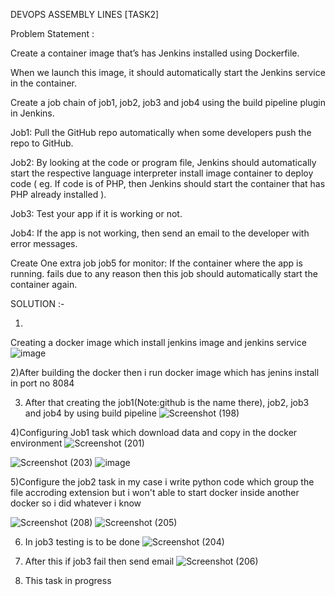 DEVOPS ASSEMBLY LINES [TASK2]

Problem Statement :

Create a container image that’s has Jenkins installed using Dockerfile.

When we launch this image, it should automatically start the Jenkins service in the container.

Create a job chain of job1, job2, job3 and job4 using the build pipeline plugin in Jenkins.

Job1: Pull the GitHub repo automatically when some developers push the repo to GitHub.

Job2: By looking at the code or program file, Jenkins should automatically start the respective language interpreter install image container to deploy code ( eg. If code is of PHP, then Jenkins should start the container that has PHP already installed ).

Job3: Test your app if it is working or not.

Job4: If the app is not working, then send an email to the developer with error messages.

Create One extra job job5 for monitor: If the container where the app is running. fails due to any reason then this job should automatically start the container again.


SOLUTION :-

1)
Creating a docker image which install jenkins image and jenkins service
![image](https://user-images.githubusercontent.com/60147097/89100754-55f9ec00-d417-11ea-96c2-dc66375cccbe.png)




2)After building the docker then i run docker image which has jenins install in port no 8084




3) After that creating the job1(Note:github is the name there), job2, job3 and job4 by using build pipeline
![Screenshot (198)](https://user-images.githubusercontent.com/60147097/81860535-8488c900-9584-11ea-9812-e0e635c4ba8d.png)




4)Configuring Job1 task which download data and copy in the docker environment
![Screenshot (201)](https://user-images.githubusercontent.com/60147097/81860833-ed704100-9584-11ea-8208-0c23d8dcd4fc.png)

![Screenshot (203)](https://user-images.githubusercontent.com/60147097/81860891-0547c500-9585-11ea-928e-aa42940153b3.png)
![image](https://user-images.githubusercontent.com/60147097/89100514-2813a800-d415-11ea-9760-a02448cc6af6.png)




5)Configure the job2 task in my case i write python code which group the file accroding extension but i won't able to start docker inside another docker so i did whatever i know

![Screenshot (208)](https://user-images.githubusercontent.com/60147097/81861195-7dae8600-9585-11ea-8486-414dc71afbe7.png)
![Screenshot (205)](https://user-images.githubusercontent.com/60147097/81861214-843cfd80-9585-11ea-908a-fa9d3e10eab7.png)



6) In job3 testing is to be done
![Screenshot (204)](https://user-images.githubusercontent.com/60147097/81861293-a8004380-9585-11ea-82be-a2ba95fcda49.png)



7) After this if job3 fail then send email 
![Screenshot (206)](https://user-images.githubusercontent.com/60147097/81861438-ded65980-9585-11ea-9eb1-b1d0b56337fe.png)



8) This task in progress

